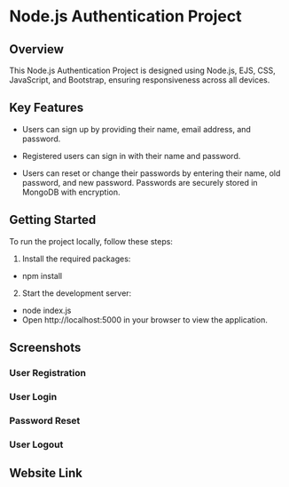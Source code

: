 # Node.js Authentication Project

## Overview

This Node.js Authentication Project is designed using Node.js, EJS, CSS, JavaScript, and Bootstrap, ensuring responsiveness across all devices.

## Key Features

- Users can sign up by providing their name, email address, and password.

- Registered users can sign in with their name and password.
- Users can reset or change their passwords by entering their name, old password, and new password. Passwords are securely stored in MongoDB with encryption.

## Getting Started

To run the project locally, follow these steps:

1. Install the required packages:

- npm install

2. Start the development server:

- node index.js
- Open http://localhost:5000 in your browser to view the application.

## Screenshots

### User Registration

### User Login

### Password Reset

### User Logout

## Website Link
